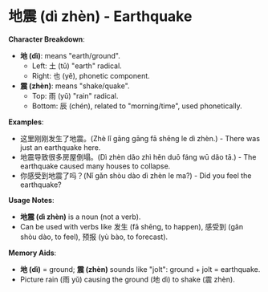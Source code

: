 # **地震 (dì zhèn) - Earthquake**

**Character Breakdown**:  
- **地 (dì)**: means "earth/ground".
  - Left: 土 (tǔ) "earth" radical.
  - Right: 也 (yě), phonetic component.  
- **震 (zhèn)**: means "shake/quake".
  - Top: 雨 (yǔ) "rain" radical.
  - Bottom: 辰 (chén), related to "morning/time", used phonetically.

**Examples**:  
- 这里刚刚发生了地震。(Zhè lǐ gāng gāng fā shēng le dì zhèn.) - There was just an earthquake here.  
- 地震导致很多房屋倒塌。(Dì zhèn dǎo zhì hěn duō fáng wū dǎo tā.) - The earthquake caused many houses to collapse.  
- 你感受到地震了吗？(Nǐ gǎn shòu dào dì zhèn le ma?) - Did you feel the earthquake?

**Usage Notes**:  
- **地震 (dì zhèn)** is a noun (not a verb).  
- Can be used with verbs like 发生 (fā shēng, to happen), 感受到 (gǎn shòu dào, to feel), 预报 (yù bào, to forecast).

**Memory Aids**:  
- **地 (dì)** = ground; **震 (zhèn)** sounds like "jolt": ground + jolt = earthquake.  
- Picture rain (雨 yǔ) causing the ground (地 dì) to shake (震 zhèn).
